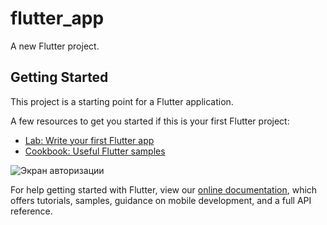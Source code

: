 # flutter_app

A new Flutter project.

## Getting Started

This project is a starting point for a Flutter application.

A few resources to get you started if this is your first Flutter project:

- [Lab: Write your first Flutter app](https://flutter.dev/docs/get-started/codelab)
- [Cookbook: Useful Flutter samples](https://flutter.dev/docs/cookbook)

![Экран авторизации](https://sun9-20.userapi.com/impg/vMUzPFWN4DR0BPrOFyQdgE9jDzPmgZFClfSKig/KTql2NR5SNU.jpg?size=508x859&quality=96&sign=b6d3b511af4fa4d88058a8949731bb21&type=album)

For help getting started with Flutter, view our
[online documentation](https://flutter.dev/docs), which offers tutorials,
samples, guidance on mobile development, and a full API reference.
